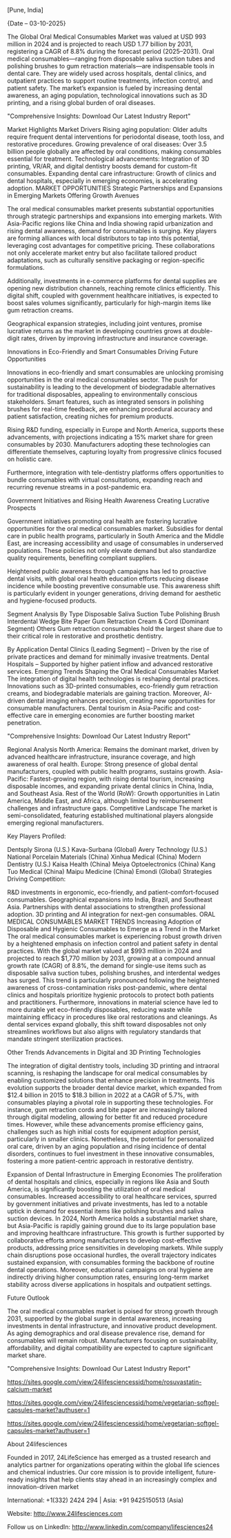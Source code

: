 [Pune, India]

{Date – 03-10-2025}

The Global Oral Medical Consumables Market was valued at USD 993 million in 2024 and is projected to reach USD 1.77 billion by 2031, registering a CAGR of 8.8% during the forecast period (2025–2031). Oral medical consumables—ranging from disposable saliva suction tubes and polishing brushes to gum retraction materials—are indispensable tools in dental care. They are widely used across hospitals, dental clinics, and outpatient practices to support routine treatments, infection control, and patient safety. The market’s expansion is fueled by increasing dental awareness, an aging population, technological innovations such as 3D printing, and a rising global burden of oral diseases.

"Comprehensive Insights: Download Our Latest Industry Report"

Market Highlights
Market Drivers
Rising aging population: Older adults require frequent dental interventions for periodontal disease, tooth loss, and restorative procedures.
Growing prevalence of oral diseases: Over 3.5 billion people globally are affected by oral conditions, making consumables essential for treatment.
Technological advancements: Integration of 3D printing, VR/AR, and digital dentistry boosts demand for custom-fit consumables.
Expanding dental care infrastructure: Growth of clinics and dental hospitals, especially in emerging economies, is accelerating adoption.
MARKET OPPORTUNITIES
Strategic Partnerships and Expansions in Emerging Markets Offering Growth Avenues

The oral medical consumables market presents substantial opportunities through strategic partnerships and expansions into emerging markets. With Asia-Pacific regions like China and India showing rapid urbanization and rising dental awareness, demand for consumables is surging. Key players are forming alliances with local distributors to tap into this potential, leveraging cost advantages for competitive pricing. These collaborations not only accelerate market entry but also facilitate tailored product adaptations, such as culturally sensitive packaging or region-specific formulations.

Additionally, investments in e-commerce platforms for dental supplies are opening new distribution channels, reaching remote clinics efficiently. This digital shift, coupled with government healthcare initiatives, is expected to boost sales volumes significantly, particularly for high-margin items like gum retraction creams.

Geographical expansion strategies, including joint ventures, promise lucrative returns as the market in developing countries grows at double-digit rates, driven by improving infrastructure and insurance coverage.

Innovations in Eco-Friendly and Smart Consumables Driving Future Opportunities

Innovations in eco-friendly and smart consumables are unlocking promising opportunities in the oral medical consumables sector. The push for sustainability is leading to the development of biodegradable alternatives for traditional disposables, appealing to environmentally conscious stakeholders. Smart features, such as integrated sensors in polishing brushes for real-time feedback, are enhancing procedural accuracy and patient satisfaction, creating niches for premium products.

Rising R&D funding, especially in Europe and North America, supports these advancements, with projections indicating a 15% market share for green consumables by 2030. Manufacturers adopting these technologies can differentiate themselves, capturing loyalty from progressive clinics focused on holistic care.

Furthermore, integration with tele-dentistry platforms offers opportunities to bundle consumables with virtual consultations, expanding reach and recurring revenue streams in a post-pandemic era.

Government Initiatives and Rising Health Awareness Creating Lucrative Prospects

Government initiatives promoting oral health are fostering lucrative opportunities for the oral medical consumables market. Subsidies for dental care in public health programs, particularly in South America and the Middle East, are increasing accessibility and usage of consumables in underserved populations. These policies not only elevate demand but also standardize quality requirements, benefiting compliant suppliers.

Heightened public awareness through campaigns has led to proactive dental visits, with global oral health education efforts reducing disease incidence while boosting preventive consumable use. This awareness shift is particularly evident in younger generations, driving demand for aesthetic and hygiene-focused products.



Segment Analysis
By Type
Disposable Saliva Suction Tube
Polishing Brush
Interdental Wedge
Bite Paper
Gum Retraction Cream & Cord (Dominant Segment)
Others
Gum retraction consumables hold the largest share due to their critical role in restorative and prosthetic dentistry.

By Application
Dental Clinics (Leading Segment) – Driven by the rise of private practices and demand for minimally invasive treatments.
Dental Hospitals – Supported by higher patient inflow and advanced restorative services.
Emerging Trends Shaping the Oral Medical Consumables Market
The integration of digital health technologies is reshaping dental practices. Innovations such as 3D-printed consumables, eco-friendly gum retraction creams, and biodegradable materials are gaining traction. Moreover, AI-driven dental imaging enhances precision, creating new opportunities for consumable manufacturers. Dental tourism in Asia-Pacific and cost-effective care in emerging economies are further boosting market penetration.

"Comprehensive Insights: Download Our Latest Industry Report"

Regional Analysis
North America: Remains the dominant market, driven by advanced healthcare infrastructure, insurance coverage, and high awareness of oral health.
Europe: Strong presence of global dental manufacturers, coupled with public health programs, sustains growth.
Asia-Pacific: Fastest-growing region, with rising dental tourism, increasing disposable incomes, and expanding private dental clinics in China, India, and Southeast Asia.
Rest of the World (RoW): Growth opportunities in Latin America, Middle East, and Africa, although limited by reimbursement challenges and infrastructure gaps.
Competitive Landscape
The market is semi-consolidated, featuring established multinational players alongside emerging regional manufacturers.

Key Players Profiled:

Dentsply Sirona (U.S.)
Kava-Surbana (Global)
Avery Technology (U.S.)
National Porcelain Materials (China)
Xinhua Medical (China)
Modern Dentistry (U.S.)
Kaisa Health (China)
Meiya Optoelectronics (China)
Kang Tuo Medical (China)
Maipu Medicine (China)
Emondi (Global)
Strategies Driving Competition:

R&D investments in ergonomic, eco-friendly, and patient-comfort-focused consumables.
Geographical expansions into India, Brazil, and Southeast Asia.
Partnerships with dental associations to strengthen professional adoption.
3D printing and AI integration for next-gen consumables.
ORAL MEDICAL CONSUMABLES MARKET TRENDS
Increasing Adoption of Disposable and Hygienic Consumables to Emerge as a Trend in the Market
The oral medical consumables market is experiencing robust growth driven by a heightened emphasis on infection control and patient safety in dental practices. With the global market valued at $993 million in 2024 and projected to reach $1,770 million by 2031, growing at a compound annual growth rate (CAGR) of 8.8%, the demand for single-use items such as disposable saliva suction tubes, polishing brushes, and interdental wedges has surged. This trend is particularly pronounced following the heightened awareness of cross-contamination risks post-pandemic, where dental clinics and hospitals prioritize hygienic protocols to protect both patients and practitioners. Furthermore, innovations in material science have led to more durable yet eco-friendly disposables, reducing waste while maintaining efficacy in procedures like oral restorations and cleanings. As dental services expand globally, this shift toward disposables not only streamlines workflows but also aligns with regulatory standards that mandate stringent sterilization practices.

Other Trends
Advancements in Digital and 3D Printing Technologies

The integration of digital dentistry tools, including 3D printing and intraoral scanning, is reshaping the landscape for oral medical consumables by enabling customized solutions that enhance precision in treatments. This evolution supports the broader dental device market, which expanded from $12.4 billion in 2015 to $18.3 billion in 2022 at a CAGR of 5.7%, with consumables playing a pivotal role in supporting these technologies. For instance, gum retraction cords and bite paper are increasingly tailored through digital modeling, allowing for better fit and reduced procedure times. However, while these advancements promise efficiency gains, challenges such as high initial costs for equipment adoption persist, particularly in smaller clinics. Nonetheless, the potential for personalized oral care, driven by an aging population and rising incidence of dental disorders, continues to fuel investment in these innovative consumables, fostering a more patient-centric approach in restorative dentistry.

Expansion of Dental Infrastructure in Emerging Economies
The proliferation of dental hospitals and clinics, especially in regions like Asia and South America, is significantly boosting the utilization of oral medical consumables. Increased accessibility to oral healthcare services, spurred by government initiatives and private investments, has led to a notable uptick in demand for essential items like polishing brushes and saliva suction devices. In 2024, North America holds a substantial market share, but Asia-Pacific is rapidly gaining ground due to its large population base and improving healthcare infrastructure. This growth is further supported by collaborative efforts among manufacturers to develop cost-effective products, addressing price sensitivities in developing markets. While supply chain disruptions pose occasional hurdles, the overall trajectory indicates sustained expansion, with consumables forming the backbone of routine dental operations. Moreover, educational campaigns on oral hygiene are indirectly driving higher consumption rates, ensuring long-term market stability across diverse applications in hospitals and outpatient settings.



Future Outlook

The oral medical consumables market is poised for strong growth through 2031, supported by the global surge in dental awareness, increasing investments in dental infrastructure, and innovative product development. As aging demographics and oral disease prevalence rise, demand for consumables will remain robust. Manufacturers focusing on sustainability, affordability, and digital compatibility are expected to capture significant market share.





"Comprehensive Insights: Download Our Latest Industry Report"

 https://sites.google.com/view/24lifesciencessid/home/rosuvastatin-calcium-market

https://sites.google.com/view/24lifesciencessid/home/vegetarian-softgel-capsules-market?authuser=1

https://sites.google.com/view/24lifesciencessid/home/vegetarian-softgel-capsules-market?authuser=1

 

About 24lifesciences

 

Founded in 2017, 24LifeScience has emerged as a trusted research and analytics partner for organizations operating within the global life sciences and chemical industries. Our core mission is to provide intelligent, future-ready insights that help clients stay ahead in an increasingly complex and innovation-driven market

 

International: +1(332) 2424 294 | Asia: +91 9425150513 (Asia)

Website: http://www.24lifesciences.com

Follow us on LinkedIn: http://www.linkedin.com/company/lifesciences24

